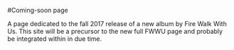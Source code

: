 #Coming-soon page

A page dedicated to the fall 2017 release of a new album by Fire Walk With Us. This site will be a precursor to the new full FWWU page and probably be integrated within in due time. 
